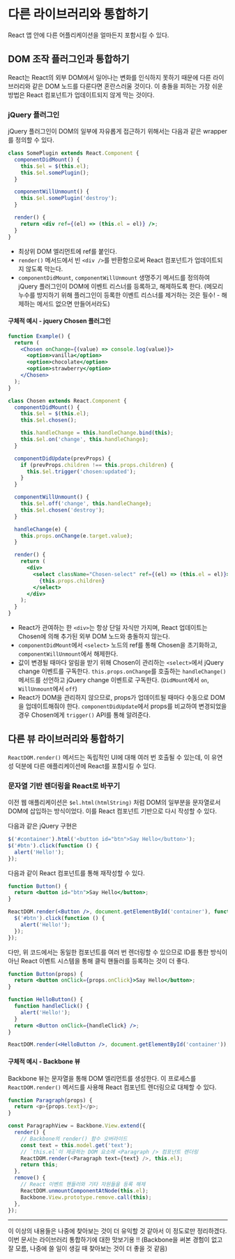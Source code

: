 # 다른 라이브러리와 통합하기

React 앱 안에 다른 어플리케이션을 얼마든지 포함시킬 수 있다.

## DOM 조작 플러그인과 통합하기

React는 React의 외부 DOM에서 일어나는 변화를 인식하지 못하기 때문에 다른 라이브러리와 같은 DOM 노드를 다룬다면 혼란스러울 것이다. 이 충돌을 피하는 가장 쉬운 방법은 React 컴포넌트가 업데이트되지 않게 막는 것이다.

### jQuery 플러그인

jQuery 플러그인이 DOM의 일부에 자유롭게 접근하기 위해서는 다음과 같은 wrapper를 정의할 수 있다.

```jsx
class SomePlugin extends React.Component {
  componentDidMount() {
    this.$el = $(this.el);
    this.$el.somePlugin();
  }

  componentWillUnmount() {
    this.$el.somePlugin('destroy');
  }

  render() {
    return <div ref={(el) => (this.el = el)} />;
  }
}
```

- 최상위 DOM 엘리먼트에 ref를 붙인다.
- `render()` 메서드에서 빈 `<div />`를 반환함으로써 React 컴포넌트가 업데이트되지 않도록 막는다.
- `componentDidMount`, `componentWillUnmount` 생명주기 메서드를 정의하여 jQuery 플러그인이 DOM에 이벤트 리스너를 등록하고, 해제하도록 한다. (메모리 누수를 방지하기 위해 플러그인이 등록한 이벤트 리스너를 제거하는 것은 필수! - 해제하는 메서드 없으면 만들어서라도)

#### 구체적 예시 - jquery Chosen 플러그인

```jsx
function Example() {
  return (
    <Chosen onChange={(value) => console.log(value)}>
      <option>vanilla</option>
      <option>chocolate</option>
      <option>strawberry</option>
    </Chosen>
  );
}
```

```jsx
class Chosen extends React.Component {
  componentDidMount() {
    this.$el = $(this.el);
    this.$el.chosen();

    this.handleChange = this.handleChange.bind(this);
    this.$el.on('change', this.handleChange);
  }

  componentDidUpdate(prevProps) {
    if (prevProps.children !== this.props.children) {
      this.$el.trigger('chosen:updated');
    }
  }

  componentWillUnmount() {
    this.$el.off('change', this.handleChange);
    this.$el.chosen('destroy');
  }

  handleChange(e) {
    this.props.onChange(e.target.value);
  }

  render() {
    return (
      <div>
        <select className="Chosen-select" ref={(el) => (this.el = el)}>
          {this.props.children}
        </select>
      </div>
    );
  }
}
```

- React가 관여하는 한 `<div>`는 항상 단일 자식만 가지며, React 업데이트는 Chosen에 의해 추가된 외부 DOM 노드와 충돌하지 않는다.
- `componentDidMount`에서 `<select>` 노드의 ref를 통해 Chosen을 초기화하고, `componentWillUnmount`에서 해제한다.
- 값이 변경될 때마다 알림을 받기 위해 Chosen이 관리하는 `<select>`에서 jQuery change 이벤트를 구독한다. `this.props.onChange`를 호출하는 `handleChange()` 메서드를 선언하고 jQuery change 이벤트로 구독한다. (`DidMount`에서 `on`, `WillUnmount`에서 `off`)
- React가 DOM을 관리하지 않으므로, props가 업데이트될 때마다 수동으로 DOM을 업데이트해줘야 한다. `componentDidUpdate`에서 props를 비교하여 변경되었을 경우 Chosen에게 `trigger()` API를 통해 알려준다.

## 다른 뷰 라이브러리와 통합하기

`ReactDOM.render()` 메서드는 독립적인 UI에 대해 여러 번 호출될 수 있는데, 이 유연성 덕분에 다른 애플리케이션에 React를 포함시킬 수 있다.

### 문자열 기반 렌더링을 React로 바꾸기

이전 웹 애플리케이션은 `$el.html(htmlString)` 처럼 DOM의 일부분을 문자열로서 DOM에 삽입하는 방식이었다. 이를 React 컴포넌트 기반으로 다시 작성할 수 있다.

다음과 같은 jQuery 구현은

```js
$('#container').html('<button id="btn">Say Hello</button>');
$('#btn').click(function () {
  alert('Hello!');
});
```

다음과 같이 React 컴포넌트를 통해 재작성할 수 있다.

```jsx
function Button() {
  return <button id="btn">Say Hello</button>;
}

ReactDOM.render(<Button />, document.getElementById('container'), function () {
  $('#btn').click(function () {
    alert('Hello!');
  });
});
```

다만, 위 코드에서는 동일한 컴포넌트를 여러 번 렌더링할 수 있으므로 ID를 통한 방식이 아닌 React 이벤트 시스템을 통해 클릭 핸들러를 등록하는 것이 더 좋다.

```jsx
function Button(props) {
  return <button onClick={props.onClick}>Say Hello</button>;
}

function HelloButton() {
  function handleClick() {
    alert('Hello!');
  }
  return <Button onClick={handleClick} />;
}

ReactDOM.render(<HelloButton />, document.getElementById('container'));
```

#### 구체적 예시 - Backbone 뷰

Backbone 뷰는 문자열을 통해 DOM 엘리먼트를 생성한다. 이 프로세스를 `ReactDOM.render()` 메서드를 사용해 React 컴포넌트 렌더링으로 대체할 수 있다.

```js
function Paragraph(props) {
  return <p>{props.text}</p>;
}

const ParagraphView = Backbone.View.extend({
  render() {
    // Backbone의 render() 함수 오버라이드
    const text = this.model.get('text');
    // `this.el`이 제공하는 DOM 요소에 <Paragraph /> 컴포넌트 렌더링
    ReactDOM.render(<Paragraph text={text} />, this.el);
    return this;
  },
  remove() {
    // React 이벤트 핸들러와 기타 자원들을 등록 해제
    ReactDOM.unmountComponentAtNode(this.el);
    Backbone.View.prototype.remove.call(this);
  },
});
```

---

이 이상의 내용들은 나중에 찾아보는 것이 더 유익할 것 같아서 이 정도로만 정리하겠다. 이번 문서는 라이브러리 통합하기에 대한 맛보기용 !! (Backbone을 써본 경험이 없고 잘 모름, 나중에 쓸 일이 생길 때 찾아보는 것이 더 좋을 것 같음)
